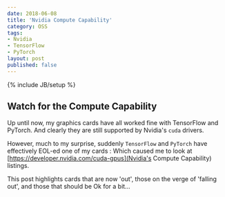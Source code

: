 ```yaml
---
date: 2018-06-08
title: 'Nvidia Compute Capability'
category: OSS
tags:
- Nvidia
- TensorFlow
- PyTorch
layout: post
published: false
---
```

{% include JB/setup %}


## Watch for the Compute Capability

Up until now, my graphics cards have all worked fine with TensorFlow and PyTorch.  And clearly they 
are still supported by Nvidia's ```cuda``` drivers.

However, much to my surprise, suddenly ```TensorFlow``` and ```PyTorch``` have effectively EOL-ed
one of my cards : Which caused me to look at [https://developer.nvidia.com/cuda-gpus](Nvidia's Compute Capability) listings.

This post highlights cards that are now 'out', those on the verge of 'falling out', and 
those that should be Ok for a bit...

### 

